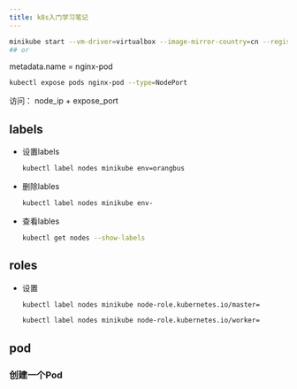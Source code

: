 ```yaml
---
title: k8s入门学习笔记
---
```


```bash
minikube start --vm-driver=virtualbox --image-mirror-country=cn --registry-mirror=https://reg-mirror.qiniu.com
## or

```

metadata.name = nginx-pod

```bash
kubectl expose pods nginx-pod --type=NodePort 
```

访问： node_ip + expose_port

## labels

- 设置labels

  ```bash
  kubectl label nodes minikube env=orangbus
  ```

- 删除lables

  ```bash
  kubectl label nodes minikube env-
  ```

- 查看lables

  ```bash
  kubectl get nodes --show-labels
  ```

## roles

- 设置

  ```bash
  kubectl label nodes minikube node-role.kubernetes.io/master=
  
  kubectl label nodes minikube node-role.kubernetes.io/worker=
  ```

## pod



### 创建一个Pod

